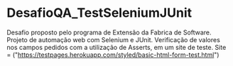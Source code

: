 # DesafioQA_TestSeleniumJUnit
Desafio proposto pelo programa de Extensão da Fabrica de Software. Projeto de automação web com Selenium e JUnit.
Verificação de valores nos campos pedidos com a utilização de Asserts, em um site de teste.
Site = ("https://testpages.herokuapp.com/styled/basic-html-form-test.html")
